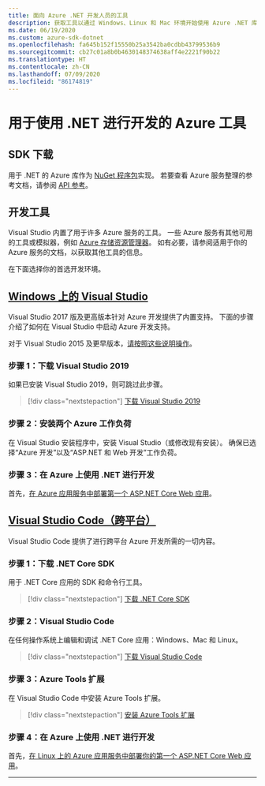 ```yaml
---
title: 面向 Azure .NET 开发人员的工具
description: 获取工具以通过 Windows、Linux 和 Mac 环境开始使用 Azure .NET 库。
ms.date: 06/19/2020
ms.custom: azure-sdk-dotnet
ms.openlocfilehash: fa645b152f15550b25a3542ba0cdbb43799536b9
ms.sourcegitcommit: cb27c01a8b0b4630148374638aff4e2221f90b22
ms.translationtype: HT
ms.contentlocale: zh-CN
ms.lasthandoff: 07/09/2020
ms.locfileid: "86174819"
---
```

# <a name="azure-tools-for-developing-with-net"></a>用于使用 .NET 进行开发的 Azure 工具

## <a name="sdk-downloads"></a>SDK 下载

用于 .NET 的 Azure 库作为 [NuGet 程序包](https://www.nuget.org/packages?q=windowsazureofficial)实现。 若要查看 Azure 服务整理的参考文档，请参阅 [API 参考](/dotnet/api/overview/azure/?view=azure-dotnet)。

## <a name="development-tools"></a>开发工具

Visual Studio 内置了用于许多 Azure 服务的工具。 一些 Azure 服务有其他可用的工具或模拟器，例如 [Azure 存储资源管理器](https://azure.microsoft.com/features/storage-explorer/)。 如有必要，请参阅适用于你的 Azure 服务的文档，以获取其他工具的信息。

在下面选择你的首选开发环境。

## <a name="visual-studio-on-windows"></a>[Windows 上的 Visual Studio](#tab/vs)

Visual Studio 2017 版及更高版本针对 Azure 开发提供了内置支持。 下面的步骤介绍了如何在 Visual Studio 中启动 Azure 开发支持。

对于 Visual Studio 2015 及更早版本，<a href="vs2015-install.md">请按照这些说明操作</a>。

### <a name="step-1-download-visual-studio-2019"></a>步骤 1：下载 Visual Studio 2019

如果已安装 Visual Studio 2019，则可跳过此步骤。

> [!div class="nextstepaction"]
> [下载 Visual Studio 2019](https://www.visualstudio.com/downloads/)

### <a name="step-2-install-the-two-azure-workloads"></a>步骤 2：安装两个 Azure 工作负荷

在 Visual Studio 安装程序中，安装 Visual Studio（或修改现有安装）。 确保已选择“Azure 开发”以及“ASP.NET 和 Web 开发”工作负荷。 

### <a name="step-3-develop-with-net-on-azure"></a>步骤 3：在 Azure 上使用 .NET 进行开发

首先，[在 Azure 应用服务中部署第一个 ASP.NET Core Web 应用](/azure/app-service-web/app-service-web-get-started-dotnet)。

## <a name="visual-studio-code-cross-platform"></a>[Visual Studio Code（跨平台）](#tab/vscode)

Visual Studio Code 提供了进行跨平台 Azure 开发所需的一切内容。

### <a name="step-1-download-the-net-core-sdk"></a>步骤 1：下载 .NET Core SDK

用于 .NET Core 应用的 SDK 和命令行工具。

> [!div class="nextstepaction"]
> [下载 .NET Core SDK](https://dotnet.microsoft.com/download)

### <a name="step-2-visual-studio-code"></a>步骤 2：Visual Studio Code

在任何操作系统上编辑和调试 .NET Core 应用：Windows、Mac 和 Linux。

> [!div class="nextstepaction"]
> [下载 Visual Studio Code](https://code.visualstudio.com)

### <a name="step-3-azure-tools-extension"></a>步骤 3：Azure Tools 扩展

在 Visual Studio Code 中安装 Azure Tools 扩展。

> [!div class="nextstepaction"]
> [安装 Azure Tools 扩展](https://marketplace.visualstudio.com/items?itemName=ms-vscode.vscode-node-azure-pack)

### <a name="step-4-develop-with-net-on-azure"></a>步骤 4：在 Azure 上使用 .NET 进行开发

首先，[在 Linux 上的 Azure 应用服务中部署你的第一个 ASP.NET Core Web 应用](/azure/app-service/containers/quickstart-dotnetcore)。

---
